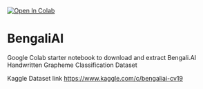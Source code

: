 [![Open In Colab](https://colab.research.google.com/assets/colab-badge.svg)](https://colab.research.google.com/drive/1FA_D1n3Q_IK9m4wFqte2tznmnIIYHF7m) 

# BengaliAI
Google Colab starter notebook to download and extract Bengali.AI Handwritten Grapheme Classification Dataset

Kaggle Dataset link https://www.kaggle.com/c/bengaliai-cv19
